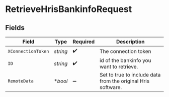 # RetrieveHrisBankinfoRequest


## Fields

| Field                                                        | Type                                                         | Required                                                     | Description                                                  |
| ------------------------------------------------------------ | ------------------------------------------------------------ | ------------------------------------------------------------ | ------------------------------------------------------------ |
| `XConnectionToken`                                           | *string*                                                     | :heavy_check_mark:                                           | The connection token                                         |
| `ID`                                                         | *string*                                                     | :heavy_check_mark:                                           | id of the bankinfo you want to retrieve.                     |
| `RemoteData`                                                 | **bool*                                                      | :heavy_minus_sign:                                           | Set to true to include data from the original Hris software. |